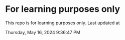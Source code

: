 # For learning purposes only
This repo is for learning purposes only.
Last updated at

Thursday, May 16, 2024 9:36:47 PM

